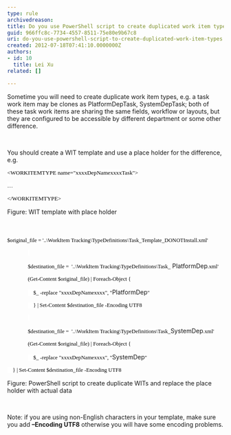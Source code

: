 ```yaml
---
type: rule
archivedreason: 
title: Do you use PowerShell script to create duplicated work item types?
guid: 966ffc8c-7734-4557-8511-75e80e9b67c8
uri: do-you-use-powershell-script-to-create-duplicated-work-item-types
created: 2012-07-18T07:41:10.0000000Z
authors:
- id: 10
  title: Lei Xu
related: []

---
```



<p class="MsoListParagraph">Sometime you will need to create duplicate work item
types, e.g. a task work item may be clones as PlatformDepTask, SystemDepTask;
both of these task work items are sharing the same fields, workflow or layouts,
but they are configured to be accessible by different department or some other
difference. </p>

<p class="MsoListParagraph">&#160;</p>

<p class="MsoListParagraph">You should create a WIT template and use a place
holder for the difference, e.g.<br><p class="MsoListParagraph"><span style="font-size&#58;10pt;font-family&#58;consolas;color&#58;black;background-color&#58;white;">&lt;WORKITEMTYPE
name=&quot;xxxxDepNamexxxxTask&quot;&gt;</span></p>

<p class="MsoListParagraph"><span style="font-size&#58;10pt;font-family&#58;consolas;color&#58;black;background-color&#58;white;">…</span></p>

<p class="MsoListParagraph"><span style="font-size&#58;10pt;font-family&#58;consolas;color&#58;black;background-color&#58;white;">&lt;/WORKITEMTYPE&gt;</span></p>

<p class="MsoListParagraph">Figure&#58; WIT template with place holder&#160;</p></p>
<br><excerpt class='endintro'></excerpt><br>
​<span style="background-color&#58;white;color&#58;black;font-family&#58;consolas;font-size&#58;9.5pt;">$original_file = '..\WorkItem
Tracking\TypeDefinitions\Task_Template_DONOTInstall.xml'</span>

<p class="MsoNormal" style="margin-left&#58;36pt;"><span style="font-size&#58;9.5pt;font-family&#58;consolas;color&#58;black;background-color&#58;white;">&#160;</span></p>

<p class="MsoNormal" style="margin-left&#58;36pt;"><span style="font-size&#58;9.5pt;font-family&#58;consolas;color&#58;black;background-color&#58;white;">$destination_file =&#160; '..\WorkItem
Tracking\TypeDefinitions\Task_</span> PlatformDep<span style="font-size&#58;9.5pt;font-family&#58;consolas;color&#58;black;background-color&#58;white;">.xml'</span></p>

<p class="MsoNormal" style="margin-left&#58;36pt;"><span style="font-size&#58;9.5pt;font-family&#58;consolas;color&#58;black;background-color&#58;white;">(Get-Content $original_file) | Foreach-Object &#123;</span></p>

<p class="MsoNormal" style="margin-left&#58;36pt;"><span style="font-size&#58;9.5pt;font-family&#58;consolas;color&#58;black;background-color&#58;white;">&#160;&#160;&#160; $_ -replace
&quot;xxxxDepNamexxxx&quot;, &quot;</span>PlatformDep<span style="font-size&#58;9.5pt;font-family&#58;consolas;color&#58;black;background-color&#58;white;">&quot;</span></p>

<p class="MsoNormal" style="margin-left&#58;36pt;"><span style="font-size&#58;9.5pt;font-family&#58;consolas;color&#58;black;background-color&#58;white;">&#160;&#160;&#160; &#125; | Set-Content $destination_file
-Encoding UTF8</span></p>

<p class="MsoNormal" style="margin-left&#58;36pt;"><span style="font-size&#58;9.5pt;font-family&#58;consolas;color&#58;black;background-color&#58;white;">&#160;</span></p>

<p class="MsoNormal" style="margin-left&#58;36pt;"><span style="font-size&#58;9.5pt;font-family&#58;consolas;color&#58;black;background-color&#58;white;">$destination_file =&#160; '..\WorkItem
Tracking\TypeDefinitions\Task_</span>SystemDep<span style="font-size&#58;9.5pt;font-family&#58;consolas;color&#58;black;background-color&#58;white;">.xml'</span></p>

<p class="MsoNormal" style="margin-left&#58;36pt;"><span style="font-size&#58;9.5pt;font-family&#58;consolas;color&#58;black;background-color&#58;white;">(Get-Content $original_file) | Foreach-Object &#123;</span></p>

<p class="MsoNormal" style="margin-left&#58;36pt;"><span style="font-size&#58;9.5pt;font-family&#58;consolas;color&#58;black;background-color&#58;white;">&#160;&#160;&#160; $_ -replace &quot;xxxxDepNamexxxx&quot;,
&quot;</span>SystemDep<span style="font-size&#58;9.5pt;font-family&#58;consolas;color&#58;black;background-color&#58;white;">&quot;</span></p>

<p class="MsoListParagraph"><span style="font-size&#58;9.5pt;font-family&#58;consolas;color&#58;black;background-color&#58;white;">&#160;&#160;&#160; &#125; |
Set-Content $destination_file -Encoding UTF8</span></p>

<p class="MsoListParagraph">Figure&#58; PowerShell script to create duplicate WITs
and replace the place holder with actual data </p>

<p class="MsoListParagraph">&#160;</p>

<p class="MsoListParagraph">Note&#58; if you are using non-English characters in your
template, make sure you add <b>–Encoding UTF8</b> otherwise you will have some
encoding problems. </p>

<p class="MsoNormal">&#160;</p>



